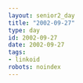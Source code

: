 ```yaml
---
layout: senior2_day
title: "2002-09-27"
type: day
id: 2002-09-27
date: 2002-09-27
tags:
- linkoid
robots: noindex
---
```


